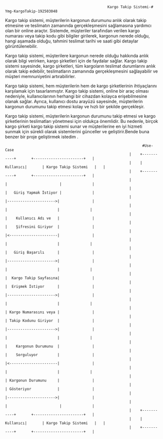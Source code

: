                                                    Kargo Takip Sistemi-# Ymg-KargoTakip-192503048
Kargo takip sistemi, müşterilerin kargonun durumunu anlık olarak takip etmesine ve teslimatın zamanında gerçekleşmesini sağlamasına yardımcı olan bir online araçtır. Sistemde, müşteriler tarafından verilen kargo numarası veya takip kodu gibi bilgiler girilerek, kargonun nerede olduğu, hangi aşamada olduğu, tahmini teslimat tarihi ve saati gibi detaylar görüntülenebilir.

Kargo takip sistemi, müşterilere kargonun nerede olduğu hakkında anlık olarak bilgi verirken, kargo şirketleri için de faydalar sağlar. Kargo takip sistemi sayesinde, kargo şirketleri, tüm kargoların teslimat durumlarını anlık olarak takip edebilir, teslimatların zamanında gerçekleşmesini sağlayabilir ve müşteri memnuniyetini artırabilirler.

Kargo takip sistemi, hem müşterilerin hem de kargo şirketlerinin ihtiyaçlarını karşılamak için tasarlanmıştır. Kargo takip sistemi, online bir araç olması nedeniyle, kullanıcılarının herhangi bir cihazdan kolayca erişebilmesine olanak sağlar. Ayrıca, kullanıcı dostu arayüzü sayesinde, müşterilerin kargonun durumunu takip etmesi kolay ve hızlı bir şekilde gerçekleşir.

Kargo takip sistemi, müşterilerin kargonun durumunu takip etmesi ve kargo şirketlerinin teslimatları yönetmesi için oldukça önemlidir. Bu nedenle, birçok kargo şirketi kargo takip sistemi sunar ve müşterilerine en iyi hizmeti sunmak için sürekli olarak sistemlerini günceller ve geliştirir.Bende buna benzer bir proje geliştirmek istedim .

                                                                   #Use-Case
                                                             |    +-----------+       +-----------------------+   |
                                                             |    |  Kullanıcı|       | Kargo Takip Sistemi   |   |
                                                             |    +-----------+       +-----------------------+   |
                                                             |            |                        |              |
                                                             |            |   Giriş Yapmak İstiyor |              |
                                                             |            |---------------------->|               |
                                                             |            |                       |              |
                                                             |            |    Kullanıcı Adı ve   |               |
                                                             |            |    Şifresini Giriyor  |               |
                                                             |            |<----------------------|               |
                                                             |            |                       |              |
                                                             |            |   Giriş Başarılı      |               |
                                                             |            |---------------------->|               |
                                                             |            |                       |              |
                                                             |            |  Kargo Takip Sayfasına|               |
                                                             |            |  Erişmek İstiyor      |               |
                                                             |            |---------------------->|               |
                                                             |            |                       |              |
                                                             |            | Kargo Numarasını veya |               |
                                                             |            | Takip Kodunu Giriyor  |               |
                                                             |            |---------------------->|               |
                                                             |            |                       |              |
                                                             |            |    Kargonun Durumunu  |               |
                                                             |            |    Sorguluyor         |               |
                                                             |            |<----------------------|               |
                                                             |            |                       |              |
                                                             |            | Kargonun Durumunu     |               |
                                                             |            | Gösteriyor            |               |
                                                             |            |---------------------->|               |
                                                             |            |                        |              |
                                                             |    +-----------+       +-----------------------+   |
                                                             |    |  Kullanıcı|       | Kargo Takip Sistemi   |   |
                                                             |    +-----------+       +-----------------------+   |
